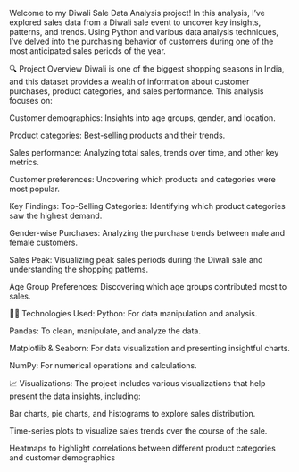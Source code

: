 Welcome to my Diwali Sale Data Analysis project! In this analysis, I’ve explored sales data from a Diwali sale event to uncover key insights, patterns, and trends. Using Python and various data analysis techniques, I’ve delved into the purchasing behavior of customers during one of the most anticipated sales periods of the year.

🔍 Project Overview
Diwali is one of the biggest shopping seasons in India, and this dataset provides a wealth of information about customer purchases, product categories, and sales performance. This analysis focuses on:

Customer demographics: Insights into age groups, gender, and location.

Product categories: Best-selling products and their trends.

Sales performance: Analyzing total sales, trends over time, and other key metrics.

Customer preferences: Uncovering which products and categories were most popular.

Key Findings:
Top-Selling Categories: Identifying which product categories saw the highest demand.

Gender-wise Purchases: Analyzing the purchase trends between male and female customers.

Sales Peak: Visualizing peak sales periods during the Diwali sale and understanding the shopping patterns.

Age Group Preferences: Discovering which age groups contributed most to sales.

🧑‍💻 Technologies Used:
Python: For data manipulation and analysis.

Pandas: To clean, manipulate, and analyze the data.

Matplotlib & Seaborn: For data visualization and presenting insightful charts.

NumPy: For numerical operations and calculations.

📈 Visualizations:
The project includes various visualizations that help present the data insights, including:

Bar charts, pie charts, and histograms to explore sales distribution.

Time-series plots to visualize sales trends over the course of the sale.

Heatmaps to highlight correlations between different product categories and customer demographics
